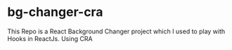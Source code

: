 # bg-changer-cra
This Repo is a React Background Changer project which I used to play with Hooks in ReactJs. Using CRA
